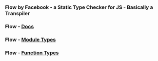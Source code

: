 ### Flow by Facebook - a Static Type Checker for JS - Basically a Transpiler

### Flow - [Docs](https://flow.org/)

### Flow - [Module Types](https://flow.org/en/docs/types/modules/)

### Flow - [Function Types](https://css-tricks.com/snippets/css/complete-guide-grid/)